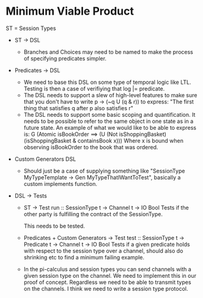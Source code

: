 # Minimum Viable Product

ST = Session Types

* ST -> DSL
    * Branches and Choices may need to be named
      to make the process of specifying predicates
      simpler.

* Predicates -> DSL
    * We need to base this DSL
      on some type of temporal
      logic like LTL.
      Testing is then a case of
      verifiying that
      log |= predicate.
    * The DSL needs to support a slew of high-level
      features to make sure that you don't have to write
      p -> (~q U (q & r)) to express:
      "The first thing that satisfies q after p also
      satisfies r"
    * The DSL needs to support some basic scoping and
      quantification. It needs to be possible to refer
      to the same object in one state as in a future state.
      An example of what we would like to be able to express
      is:
        G (Atomic isBookOrder ==> (U (Not isShoppingBasket) (isShoppingBasket & containsBook x)))
      Where x is bound when observing isBookOrder to the book
      that was ordered.

* Custom Generators DSL
    * Should just be a case of supplying something
      like "SessionType MyTypeTemplate -> Gen MyTypeThatIWantToTest",
      basically a custom implements function.

* DSL -> Tests

    * ST -> Test
        run :: SessionType t -> Channel t -> IO Bool
        Tests if the other party is fulfilling the contract
        of the SessionType.
        
        This needs to be tested.

    * Predicates + Custom Generators -> Test
        test :: SessionType t -> Predicate t -> Channel t -> IO Bool
        Tests if a given predicate holds with respect to the
        session type over a channel, should also do shrinking etc
        to find a minimum failing example.

    * In the pi-calculus and session types you can send channels with
      a given session type on the channel. We need to implement this
      in our proof of concept. Regardless we need to be able to transmit
      types on the channels. I think we need to write a session type
      protocol.
